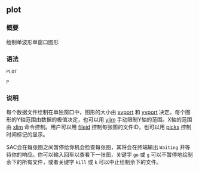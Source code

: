 ## plot

### 概要

绘制单波形单窗口图形

### 语法

``` {.bash}
PLOT
```
``` {.bash}
P
```

### 说明

每个数据文件绘制在单独窗口中，图形的大小由 [xvport](/commands/xvport.md)
和 [yvport](/commands/yvport.md)
决定。每个图形的Y轴范围由数据的极值决定，也可以用
[ylim](/commands/ylim.md) 手动限制Y轴的范围。X轴的范围由
[xlim](/commands/xlim.md) 命令控制。用户可以用
[fileid](/commands/fileid.md) 控制每张图的文件ID，也可以用
[picks](/commands/picks.md) 控制时间标记的显示。

SAC会在每张图之间暂停给你机会检查每张图，其将会在终端输出 `Waiting`
并等待你的响应。你可以输入回车以查看下一张图，关键字 `go` 或 `g`
可以不暂停地绘制余下的所有文件，或者关键字 `kill` 或 `k`
可以中止绘制余下的文件。
